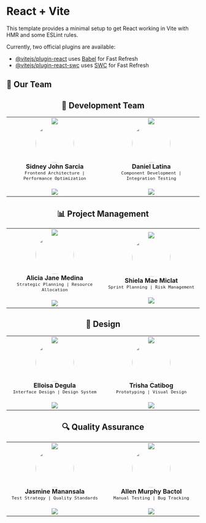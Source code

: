 # React + Vite

This template provides a minimal setup to get React working in Vite with HMR and some ESLint rules.

Currently, two official plugins are available:

- [@vitejs/plugin-react](https://github.com/vitejs/vite-plugin-react/blob/main/packages/plugin-react/README.md) uses [Babel](https://babeljs.io/) for Fast Refresh
- [@vitejs/plugin-react-swc](https://github.com/vitejs/vite-plugin-react-swc) uses [SWC](https://swc.rs/) for Fast Refresh


## 👥 Our Team

<div align="center">

## 🚀 Development Team

<table align="center">
  <tr>
    <td align="center" width="400">
      <img src="https://img.shields.io/badge/Role-Lead%20Developer-black?style=for-the-badge&logo=javascript&logoColor=white"/>
      <br>
      <img src="/api/placeholder/100/100" width="100" height="100" style="border-radius: 50%"/>
      <br>
      <b>Sidney John Sarcia</b>
      <br>
      <sub><code>Frontend Architecture | Performance Optimization</code></sub>
      <br>
      <br>
      <a href="https://github.com/szeedneigh">
        <img src="https://img.shields.io/badge/GitHub-szeedneigh-black?style=flat-square&logo=github"/>
      </a>
    </td>
    <td align="center" width="400">
      <img src="https://img.shields.io/badge/Role-Lead%20Developer-black?style=for-the-badge&logo=javascript&logoColor=white"/>
      <br>
      <img src="/api/placeholder/100/100" width="100" height="100" style="border-radius: 50%"/>
      <br>
      <b>Daniel Latina</b>
      <br>
      <sub><code>Component Development | Integration Testing</code></sub>
      <br>
      <br>
      <a href="https://github.com/Dan-903">
        <img src="https://img.shields.io/badge/GitHub-Dan--903-black?style=flat-square&logo=github"/>
      </a>
    </td>
  </tr>
</table>

## 📊 Project Management

<table align="center">
  <tr>
    <td align="center" width="400">
      <img src="https://img.shields.io/badge/Role-Project%20Manager-blue?style=for-the-badge&logo=jira&logoColor=white"/>
      <br>
      <img src="/api/placeholder/100/100" width="100" height="100" style="border-radius: 50%"/>
      <br>
      <b>Alicia Jane Medina</b>
      <br>
      <sub><code>Strategic Planning | Resource Allocation</code></sub>
      <br>
      <br>
      <a href="https://github.com/aliciajane-bits">
        <img src="https://img.shields.io/badge/GitHub-aliciajane--bits-black?style=flat-square&logo=github"/>
      </a>
    </td>
    <td align="center" width="400">
      <img src="https://img.shields.io/badge/Role-Project%20Manager-blue?style=for-the-badge&logo=jira&logoColor=white"/>
      <br>
      <img src="/api/placeholder/100/100" width="100" height="100" style="border-radius: 50%"/>
      <br>
      <b>Shiela Mae Miclat</b>
      <br>
      <sub><code>Sprint Planning | Risk Management</code></sub>
      <br>
      <br>
      <a href="https://github.com/shills16">
        <img src="https://img.shields.io/badge/GitHub-shills16-black?style=flat-square&logo=github"/>
      </a>
    </td>
  </tr>
</table>

## 🎨 Design

<table align="center">
  <tr>
    <td align="center" width="400">
      <img src="https://img.shields.io/badge/Role-UI%2FUX%20Designer-purple?style=for-the-badge&logo=figma&logoColor=white"/>
      <br>
      <img src="/api/placeholder/100/100" width="100" height="100" style="border-radius: 50%"/>
      <br>
      <b>Elloisa Degula</b>
      <br>
      <sub><code>Interface Design | Design System</code></sub>
      <br>
      <br>
      <a href="https://github.com/EMD-001">
        <img src="https://img.shields.io/badge/GitHub-EMD--001-black?style=flat-square&logo=github"/>
      </a>
    </td>
    <td align="center" width="400">
      <img src="https://img.shields.io/badge/Role-UI%2FUX%20Designer-purple?style=for-the-badge&logo=figma&logoColor=white"/>
      <br>
      <img src="/api/placeholder/100/100" width="100" height="100" style="border-radius: 50%"/>
      <br>
      <b>Trisha Catibog</b>
      <br>
      <sub><code>Prototyping | Visual Design</code></sub>
      <br>
      <br>
      <a href="https://github.com/tshamaec">
        <img src="https://img.shields.io/badge/GitHub-tshamaec-black?style=flat-square&logo=github"/>
      </a>
    </td>
  </tr>
</table>

## 🔍 Quality Assurance

<table align="center">
  <tr>
    <td align="center" width="400">
      <img src="https://img.shields.io/badge/Role-SQA-red?style=for-the-badge&logo=testcafe&logoColor=white"/>
      <br>
      <img src="/api/placeholder/100/100" width="100" height="100" style="border-radius: 50%"/>
      <br>
      <b>Jasmine Manansala</b>
      <br>
      <sub><code>Test Strategy | Quality Standards</code></sub>
      <br>
      <br>
      <a href="https://github.com/jasminemanansala">
        <img src="https://img.shields.io/badge/GitHub-jasminemanansala-black?style=flat-square&logo=github"/>
      </a>
    </td>
    <td align="center" width="400">
      <img src="https://img.shields.io/badge/Role-SQA-red?style=for-the-badge&logo=testcafe&logoColor=white"/>
      <br>
      <img src="/api/placeholder/100/100" width="100" height="100" style="border-radius: 50%"/>
      <br>
      <b>Allen Murphy Bactol</b>
      <br>
      <sub><code>Manual Testing | Bug Tracking</code></sub>
      <br>
      <br>
      <a href="https://github.com/Al-Mone">
        <img src="https://img.shields.io/badge/GitHub-Al--Mone-black?style=flat-square&logo=github"/>
      </a>
    </td>
  </tr>
</table>
